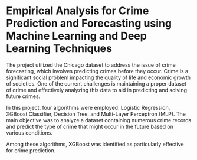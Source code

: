 
# Empirical Analysis for Crime Prediction and Forecasting using Machine Learning and Deep Learning Techniques


The project utilized the Chicago dataset to address the issue of crime forecasting, which involves predicting crimes before they occur. Crime is a significant social problem impacting the quality of life and economic growth of societies. One of the current challenges is maintaining a proper dataset of crime and effectively analyzing this data to aid in predicting and solving future crimes.

In this project, four algorithms were employed: Logistic Regression, XGBoost Classifier, Decision Tree, and Multi-Layer Perceptron (MLP). The main objective was to analyze a dataset containing numerous crime records and predict the type of crime that might occur in the future based on various conditions.

Among these algorithms, XGBoost was identified as particularly effective for crime prediction.



     

